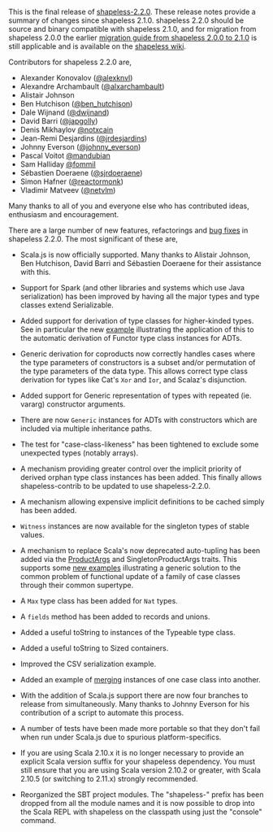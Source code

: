 This is the final release of [shapeless-2.2.0][shapeless].  These
release notes provide a summary of changes since shapeless 2.1.0.
shapeless 2.2.0 should be source and binary compatible with shapeless
2.1.0, and for migration from shapeless 2.0.0 the earlier [migration
guide from shapeless 2.0.0 to 2.1.0][migration] is still applicable and
is available on the [shapeless wiki][wiki].

Contributors for shapeless 2.2.0 are,

* Alexander Konovalov ([@alexknvl](https://twitter.com/alexknvl))
* Alexandre Archambault ([@alxarchambault](https://twitter.com/alxarchambault))
* Alistair Johnson
* Ben Hutchison ([@ben_hutchison](https://twitter.com/ben_hutchison))
* Dale Wijnand ([@dwijnand](https://twitter.com/dwijnand))
* David Barri ([@japgolly](https://twitter.com/japgolly))
* Denis Mikhaylov [@notxcain](https://twitter.com/@notxcain)
* Jean-Remi Desjardins ([@jrdesjardins](https://twitter.com/jrdesjardins))
* Johnny Everson ([@johnny_everson](https://twitter.com/johnny_everson))
* Pascal Voitot [@mandubian](https://twitter.com/mandubian)
* Sam Halliday [@fommil](https://twitter.com/fommil)
* Sébastien Doeraene ([@sjrdoeraene](https://twitter.com/sjrdoeraene))
* Simon Hafner ([@reactormonk](https://twitter.com/reactormonk))
* Vladimir Matveev ([@netvlm](https://twitter.com/netvlm))

Many thanks to all of you and everyone else who has contributed ideas,
enthusiasm and encouragement.

There are a large number of new features, refactorings and [bug
fixes][fixes] in shapeless 2.2.0. The most significant of these are,

* Scala.js is now officially supported. Many thanks to Alistair Johnson,
  Ben Hutchison, David Barri and Sébastien Doeraene for their assistance
  with this.

* Support for Spark (and other libraries and systems which use Java
  serialization) has been improved by having all the major types and
  type classes extend Serializable.

* Added support for derivation of type classes for higher-kinded types.
  See in particular the new [example][functor] illustrating the
  application of this to the automatic derivation of Functor type class
  instances for ADTs.

* Generic derivation for coproducts now correctly handles cases where
  the type parameters of constructors is a subset and/or permutation of
  the type parameters of the data type. This allows correct type class
  derivation for types like Cat's `Xor` and `Ior`, and Scalaz's
  disjunction.

* Added support for Generic representation of types with repeated
  (ie. vararg) constructor arguments.

* There are now `Generic` instances for ADTs with constructors which
  are included via multiple inheritance paths.

* The test for "case-class-likeness" has been tightened to exclude some
  unexpected types (notably arrays).

* A mechanism providing greater control over the implicit priority of
  derived orphan type class instances has been added. This finally
  allows shapeless-contrib to be updated to use shapeless-2.2.0.

* A mechanism allowing expensive implicit definitions to be cached
  simply has been added.

* `Witness` instances are now available for the singleton types of
  stable values.

* A mechanism to replace Scala's now deprecated auto-tupling has been
  added via the [ProductArgs][prodargs] and SingletonProductArgs traits.
  This supports some [new examples][basecopy] illustrating a generic
  solution to the common problem of functional update of a family of
  case classes through their common supertype.

* A `Max` type class has been added for `Nat` types.

* A `fields` method has been added to records and unions.

* Added a useful toString to instances of the Typeable type class.

* Added a useful toString to Sized containers.

* Improved the CSV serialization example.

* Added an example of [merging][merge] instances of one case class into
  another.

* With the addition of Scala.js support there are now four branches to
  release from simultaneously. Many thanks to Johnny Everson for his
  contribution of a script to automate this process.

* A number of tests have been made more portable so that they don't
  fail when run under Scala.js due to spurious platform-specifics.

* If you are using Scala 2.10.x it is no longer necessary to provide an
  explicit Scala version suffix for your shapeless dependency. You must
  still ensure that you are using Scala version 2.10.2 or greater, with
  Scala 2.10.5 (or switching to 2.11.x) strongly recommended.

* Reorganized the SBT project modules.
  The "shapeless-" prefix has been dropped from all the module names
  and it is now possible to drop into the Scala REPL with shapeless
  on the classpath using just the "console" command.

[shapeless]: https://github.com/milessabin/shapeless
[migration]: https://github.com/milessabin/shapeless/wiki/Migration-guide:-shapeless-2.0.0-to-2.1.0
[wiki]: https://github.com/milessabin/shapeless/wiki
[contrib]: https://github.com/typelevel/shapeless-contrib
[prodargs]: https://github.com/milessabin/shapeless/blob/master/core/src/main/scala/shapeless/hlists.scala#L124
[fixes]: https://github.com/milessabin/shapeless/issues?q=milestone%3Ashapeless-2.2.0+is%3Aclosed
[functor]: https://github.com/milessabin/shapeless/blob/master/examples/src/main/scala/shapeless/examples/functor.scala
[basecopy]: https://github.com/milessabin/shapeless/blob/master/examples/src/main/scala/shapeless/examples/basecopy.scala
[merge]: https://github.com/milessabin/shapeless/blob/master/examples/src/main/scala/shapeless/examples/caseclassmerge.scala
